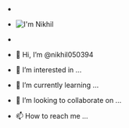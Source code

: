 - 
- ![I'm Nikhil](https://user-images.githubusercontent.com/16606820/174744902-625cb253-58f4-4248-888a-f67425312bd7.gif)

- 
- 👋 Hi, I’m @nikhil050394
- 👀 I’m interested in ...
- 🌱 I’m currently learning ...
- 💞️ I’m looking to collaborate on ...
- 📫 How to reach me ...

<!---
nikhil050394/nikhil050394 is a ✨ special ✨ repository because its `README.md` (this file) appears on your GitHub profile.
You can click the Preview link to take a look at your changes.
--->
